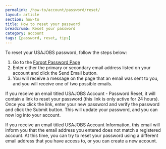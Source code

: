 ```yaml
---
permalink: /how-to/account/password/reset/
layout: article
section: how-to
title: How to reset your password
breadcrumb: Reset your password
category: account
tags: [password, reset, tips]
---
```


To reset your USAJOBS password, follow the steps below:

1. Go to the [Forgot Password Page](https://www.usajobs.gov/Account/ForgotPassword)
2. Enter either the primary or secondary email address listed on your account and click the Send Email button.
3. You will receive a message on the page that an email was sent to you, and you will receive one of two possible emails.

If you receive an email titled USAJOBS Account - Password Reset, it will contain a link to reset your password (this link is only active for 24 hours). Once you click the link, enter your new password and verify the password and click the Submit button. This will update your password, and you can now log into your account.

If you receive an email titled USAJOBS Account Information, this email will inform you that the email address you entered does not match a registered account. At this time, you can try to reset your password using a different email address that you have access to, or you can create a new account.
